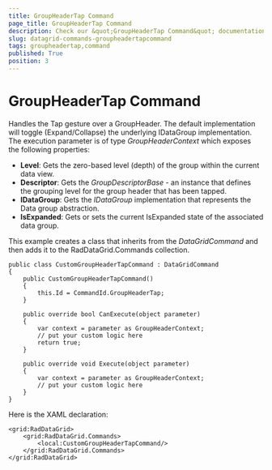 ```yaml
---
title: GroupHeaderTap Command
page_title: GroupHeaderTap Command
description: Check our &quot;GroupHeaderTap Command&quot; documentation article for RadDataGrid for UWP control.
slug: datagrid-commands-groupheadertapcommand
tags: groupheadertap,command
published: True
position: 3
---
```


# GroupHeaderTap Command

Handles the Tap gesture over a GroupHeader.
The default implementation will toggle (Expand/Collapse) the underlying IDataGroup implementation.
The execution parameter is of type *GroupHeaderContext* which exposes the following properties:

* **Level**: Gets the zero-based level (depth) of the group within the current data view.
* **Descriptor**: Gets the *GroupDescriptorBase* - an instance that defines the grouping level for the group header that has been tapped.
* **IDataGroup**: Gets the *IDataGroup* implementation that represents the Data group abstraction.
* **IsExpanded**: Gets or sets the current IsExpanded state of the associated data group.

This example creates a class that inherits from the *DataGridCommand* and then adds it to the RadDataGrid.Commands collection.

	public class CustomGroupHeaderTapCommand : DataGridCommand
	{
	    public CustomGroupHeaderTapCommand()
	    {
	        this.Id = CommandId.GroupHeaderTap;
	    }
	
	    public override bool CanExecute(object parameter)
	    {
	        var context = parameter as GroupHeaderContext;
	        // put your custom logic here
	        return true;
	    }
	
	    public override void Execute(object parameter)
	    {
	        var context = parameter as GroupHeaderContext;
	        // put your custom logic here               
	    }
	}

Here is the XAML declaration:

	<grid:RadDataGrid>
	    <grid:RadDataGrid.Commands>
	        <local:CustomGroupHeaderTapCommand/>
	    </grid:RadDataGrid.Commands>
	</grid:RadDataGrid>